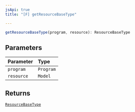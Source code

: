 ```yaml
---
jsApi: true
title: "[F] getResourceBaseType"

---
```

```ts
getResourceBaseType(program, resource): ResourceBaseType
```

## Parameters

| Parameter | Type |
| :------ | :------ |
| `program` | `Program` |
| `resource` | `Model` |

## Returns

[`ResourceBaseType`](../enumerations/ResourceBaseType.md)
